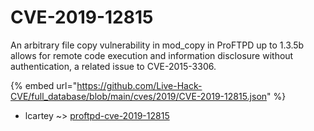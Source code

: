 # CVE-2019-12815

An arbitrary file copy vulnerability in mod_copy in ProFTPD up to 1.3.5b allows for remote code execution and information disclosure without authentication, a related issue to CVE-2015-3306.

{% embed url="https://github.com/Live-Hack-CVE/full_database/blob/main/cves/2019/CVE-2019-12815.json" %}


* lcartey ~> [proftpd-cve-2019-12815](https://zeste.alice-snow.ru/2019/database/cve-2019-12815/proftpd-cve-2019-12815-lcartey)